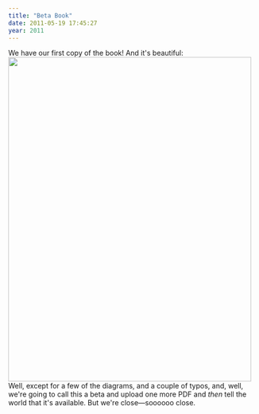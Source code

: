 ```yaml
---
title: "Beta Book"
date: 2011-05-19 17:45:27
year: 2011
---
```

We have our first copy of the book!  And it's beautiful:
<img title="beta book cover" src="{{'/files/2011/05/c.jpg' | relative_url}}" alt="" width="489" height="652" />
Well, except for a few of the diagrams, and a couple of typos, and, well, we're going to call this a beta and upload one more PDF and <em>then</em> tell the world that it's available. But we're close&mdash;soooooo close.
